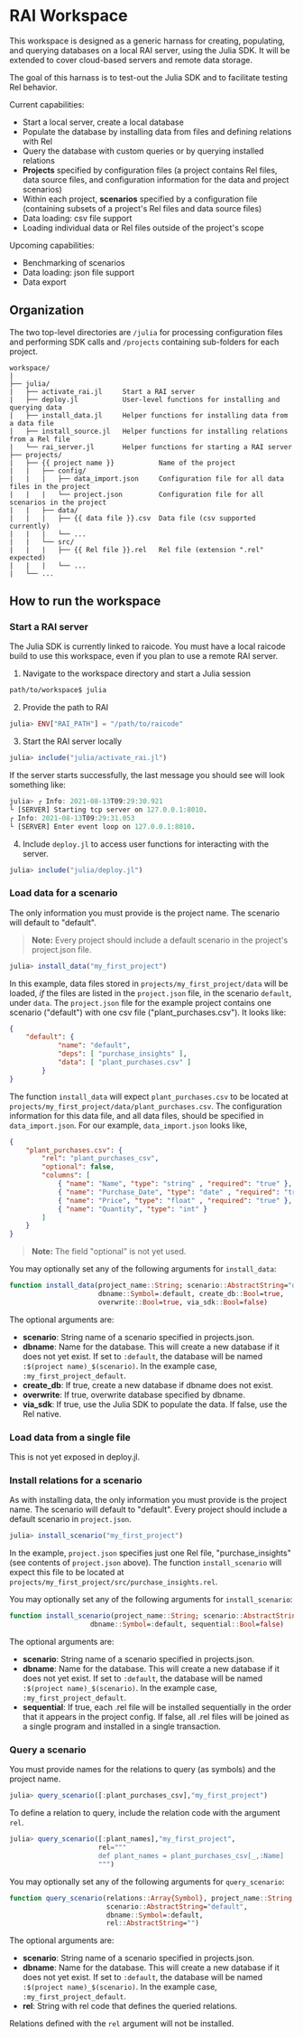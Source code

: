 # RAI Workspace

This workspace is designed as a generic harnass for creating, populating, and querying databases on a local RAI server, using the Julia SDK. It will be extended to cover cloud-based servers and remote data storage.

The goal of this harnass is to test-out the Julia SDK and to facilitate testing Rel behavior.

Current capabilities:
- Start a local server, create a local database
- Populate the database by installing data from files and defining relations with Rel
- Query the database with custom queries or by querying installed relations
- **Projects** specified by configuration files (a project contains Rel files, data source files, and configuration information for the data and project scenarios)
- Within each project, **scenarios** specified by a configuration file (containing subsets of a project's Rel files and data source files)
- Data loading: csv file support
- Loading individual data or Rel files outside of the project's scope

Upcoming capabilities:
- Benchmarking of scenarios
- Data loading: json file support
- Data export

## Organization

The two top-level directories are `/julia` for processing configuration files and performing SDK calls and `/projects` containing sub-folders for each project.

```
workspace/
|
├── julia/
|   ├── activate_rai.jl     Start a RAI server
|   ├── deploy.jl           User-level functions for installing and querying data
|   ├── install_data.jl     Helper functions for installing data from a data file
|   ├── install_source.jl   Helper functions for installing relations from a Rel file
|   └── rai_server.jl       Helper functions for starting a RAI server
├── projects/
|   ├── {{ project name }}           Name of the project
|   |   ├── config/
|   |   |   ├── data_import.json     Configuration file for all data files in the project
|   |   |   └── project.json         Configuration file for all scenarios in the project 
|   |   ├── data/
|   |   |   ├── {{ data file }}.csv  Data file (csv supported currently)
|   |   |   └── ...
|   |   └── src/
|   |   |   ├── {{ Rel file }}.rel   Rel file (extension ".rel" expected)
|   |   |   └── ...
|   └── ...
```

## How to run the workspace

### Start a RAI server

The Julia SDK is currently linked to raicode. You must have a local raicode build to use this workspace, even if you plan to use a remote RAI server.

1. Navigate to the workspace directory and start a Julia session
```bash
path/to/workspace$ julia
```
2. Provide the path to RAI
```julia
julia> ENV["RAI_PATH"] = "/path/to/raicode"
```

3. Start the RAI server locally
```julia
julia> include("julia/activate_rai.jl")
```

If the server starts successfully, the last message you should see will look something like:
```julia
julia> ┌ Info: 2021-08-13T09:29:30.921
└ [SERVER] Starting tcp server on 127.0.0.1:8010.
┌ Info: 2021-08-13T09:29:31.053
└ [SERVER] Enter event loop on 127.0.0.1:8010.
```

4. Include `deploy.jl` to access user functions for interacting with the server.
```julia
julia> include("julia/deploy.jl")
```

### Load data for a scenario

The only information you must provide is the project name. The scenario will default to "default".

> **Note:**  Every project should include a default scenario in the project's project.json file.

```julia
julia> install_data("my_first_project")
```

In this example, data files stored in `projects/my_first_project/data` will be loaded, *if* the files are listed in the `project.json` file, in the scenario `default`, under `data`. The `project.json` file for the example project contains one scenario ("default") with one csv file ("plant_purchases.csv"). It looks like:

```json
{
    "default": {
            "name": "default",
            "deps": [ "purchase_insights" ],
            "data": [ "plant_purchases.csv" ]
        }
}
```

The function `install_data` will expect `plant_purchases.csv` to be located at `projects/my_first_project/data/plant_purchases.csv`. The configuration information for this data file, and all data files, should be specified in `data_import.json`. For our example, `data_import.json` looks like,

```json
{
    "plant_purchases.csv": {
        "rel": "plant_purchases_csv",
        "optional": false,
        "columns": [
            { "name": "Name", "type": "string" , "required": "true" },
            { "name": "Purchase_Date", "type": "date" , "required": "true" },
            { "name": "Price", "type": "float" , "required": "true" },
            { "name": "Quantity", "type": "int" }
        ]
    }
}
```

> **Note:** The field "optional" is not yet used.

You may optionally set any of the following arguments for `install_data`:
```julia
function install_data(project_name::String; scenario::AbstractString="default",
                      dbname::Symbol=:default, create_db::Bool=true, 
                      overwrite::Bool=true, via_sdk::Bool=false)
```

The optional arguments are:

- **scenario**: String name of a scenario specified in projects.json.
- **dbname**: Name for the database. This will create a new database if it does not yet exist. If set to `:default`, the database will be named `:$(project name)_$(scenario)`. In the example case, `:my_first_project_default`.
- **create_db**: If true, create a new database if dbname does not exist.
- **overwrite**: If true, overwrite database specified by dbname.
- **via_sdk**: If true, use the Julia SDK to populate the data. If false, use the Rel native.

### Load data from a single file

This is not yet exposed in deploy.jl.

### Install relations for a scenario

As with installing data, the only information you must provide is the project name. The scenario will default to "default". Every project should include a default scenario in `project.json`.

```julia
julia> install_scenario("my_first_project")
```

In the example, `project.json` specifies just one Rel file, "purchase_insights" (see contents of `project.json` above). The function `install_scenario` will expect this file to be located at `projects/my_first_project/src/purchase_insights.rel`.

You may optionally set any of the following arguments for `install_scenario`:
```julia
function install_scenario(project_name::String; scenario::AbstractString="default",
                    dbname::Symbol=:default, sequential::Bool=false)
```

The optional arguments are:

- **scenario**: String name of a scenario specified in projects.json.
- **dbname**: Name for the database. This will create a new database if it does not yet exist. If set to `:default`, the database will be named `:$(project name)_$(scenario)`. In the example case, `:my_first_project_default`.
- **sequential**: If true, each .rel file will be installed sequentially in the order that it appears in the project config. If false, all .rel files will be joined as a single program and installed in a single transaction.

### Query a scenario

You must provide names for the relations to query (as symbols) and the project name.

```julia
julia> query_scenario([:plant_purchases_csv],"my_first_project")
```

To define a relation to query, include the relation code with the argument `rel`.

```julia
julia> query_scenario([:plant_names],"my_first_project", 
                      rel="""
                      def plant_names = plant_purchases_csv[_,:Name]
                      """)
```
You may optionally set any of the following arguments for `query_scenario`:
```julia
function query_scenario(relations::Array{Symbol}, project_name::String; 
                        scenario::AbstractString="default",
                        dbname::Symbol=:default,
                        rel::AbstractString="")
```

The optional arguments are:

- **scenario**: String name of a scenario specified in projects.json.
- **dbname**: Name for the database. This will create a new database if it does not yet exist. If set to `:default`, the database will be named `:$(project name)_$(scenario)`. In the example case, `:my_first_project_default`.
- **rel**: String with rel code that defines the queried relations.

Relations defined with the `rel` argument will not be installed.

